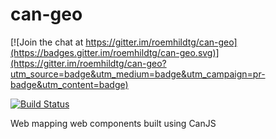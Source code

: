 <!--
@page geo Home
@group geo.components Components
@group geo.providers Providers
@group geo.types Type Definitions
-->

# can-geo

[![Join the chat at https://gitter.im/roemhildtg/can-geo](https://badges.gitter.im/roemhildtg/can-geo.svg)](https://gitter.im/roemhildtg/can-geo?utm_source=badge&utm_medium=badge&utm_campaign=pr-badge&utm_content=badge)

[![Build Status](https://travis-ci.org/roemhildtg/can-geo.svg?branch=master)](https://travis-ci.org/roemhildtg/can-geo)

Web mapping web components built using CanJS
